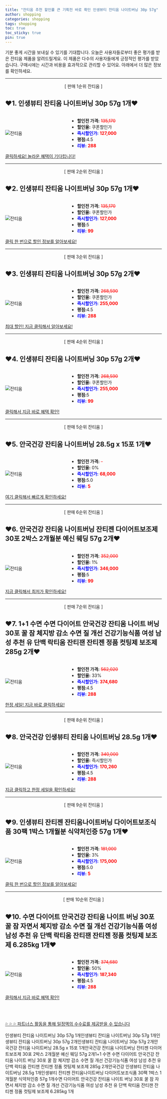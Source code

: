 ```yaml
---
title: "잔티움 추천 할인률 큰 기획전 바로 확인 인생뷰티 잔티움 나이트버닝 30p 57g"
author: shopping
categories: shopping
tags: shopping
toc: true
toc_sticky: true
pin: true
---
```

기분 좋게 시간을 보내실 수 있기를 기대합니다. 오늘은 사용자들로부터 좋은 평가를 받은 잔티움 제품을 알려드릴게요. 이 제품은 다수의 사용자들에게 긍정적인 평가를 받았습니다. 구매시에는 시간과 비용을 효과적으로 관리할 수 있어요. 아래에서 더 많은 정보를 확인하세요.

---
<p class="toplist" style="margin: 0 auto; display: block; width: fit-content;">[ 판매 1순위 잔티움 ]</p>

<h2><strong>❤️1. 인생뷰티 잔티움 나이트버닝 30p 57g 1개❤️</strong></h2>

<div style="display: flex; align-items: center;">
    <div style="flex: 0.4;">
        <img src="https://thumbnail6.coupangcdn.com/thumbnails/remote/230x230ex/image/retail/images/2452467869866166-4dae042a-b01b-40ce-9ff5-d228c0dac781.jpg" alt="잔티움" style="max-width: 100%;">
    </div>
    <div style="flex: 0.6; margin-left: 10px;">
        <ul>
            <li><strong>할인전 가격:</strong> <del style="color: red;">135,170</del></li>
            <li><strong>할인율:</strong> 쿠폰할인가</li>
            <li><span style='color:blue'><strong>즉시할인가:</strong></span> <span style='color:red'><strong>127,000</strong></span></li>
            <li><strong>평점:</strong>4.5</li>
            <li><span style='color:blue'><strong>리뷰:</strong></span> <span style='color:red'><strong>288</strong></span></li>
        </ul>
    </div>
</div>
<div class="center">
    <a href="https://selin100587.github.io?lptag=AF9450613&subid=githubio&pageKey=6157703976&traceid=V0-153&itemId=11929491977&vendorItemId=80325020860" class="myButton">
        클릭하세요! 놀라운 혜택이 기다립니다!
    </a>
</div>


---
<p class="toplist" style="margin: 0 auto; display: block; width: fit-content;">[ 판매 2순위 잔티움 ]</p>

<h2><strong>❤️2. 인생뷰티 잔티움 나이트버닝 30p 57g 1개❤️</strong></h2>

<div style="display: flex; align-items: center;">
    <div style="flex: 0.4;">
        <img src="https://thumbnail6.coupangcdn.com/thumbnails/remote/230x230ex/image/retail/images/2452467869866166-4dae042a-b01b-40ce-9ff5-d228c0dac781.jpg" alt="잔티움" style="max-width: 100%;">
    </div>
    <div style="flex: 0.6; margin-left: 10px;">
        <ul>
            <li><strong>할인전 가격:</strong> <del style="color: red;">135,170</del></li>
            <li><strong>할인율:</strong> 쿠폰할인가</li>
            <li><span style='color:blue'><strong>즉시할인가:</strong></span> <span style='color:red'><strong>127,000</strong></span></li>
            <li><strong>평점:</strong>5</li>
            <li><span style='color:blue'><strong>리뷰:</strong></span> <span style='color:red'><strong>99</strong></span></li>
        </ul>
    </div>
</div>
<div class="center">
    <a href="https://selin100587.github.io?lptag=AF9450613&subid=githubio&pageKey=8164144787&traceid=V0-153&itemId=23288000859&vendorItemId=90320247788" class="myButton">
        클릭 한 번으로 할인 정보를 알아보세요!
    </a>
</div>


---
<p class="toplist" style="margin: 0 auto; display: block; width: fit-content;">[ 판매 3순위 잔티움 ]</p>

<h2><strong>❤️3. 인생뷰티 잔티움 나이트버닝 30p 57g 2개❤️</strong></h2>

<div style="display: flex; align-items: center;">
    <div style="flex: 0.4;">
        <img src="https://thumbnail7.coupangcdn.com/thumbnails/remote/230x230ex/image/retail/images/2452467346386115-1409b858-bc97-43a3-b39a-a9b42e26060d.jpg" alt="잔티움" style="max-width: 100%;">
    </div>
    <div style="flex: 0.6; margin-left: 10px;">
        <ul>
            <li><strong>할인전 가격:</strong> <del style="color: red;">268,590</del></li>
            <li><strong>할인율:</strong> 쿠폰할인가</li>
            <li><span style='color:blue'><strong>즉시할인가:</strong></span> <span style='color:red'><strong>255,000</strong></span></li>
            <li><strong>평점:</strong>4.5</li>
            <li><span style='color:blue'><strong>리뷰:</strong></span> <span style='color:red'><strong>288</strong></span></li>
        </ul>
    </div>
</div>
<div class="center">
    <a href="https://selin100587.github.io?lptag=AF9450613&subid=githubio&pageKey=6157703976&traceid=V0-153&itemId=13743268996&vendorItemId=85101036850" class="myButton">
        최대 할인! 지금 클릭해서 알아보세요!
    </a>
</div>


---
<p class="toplist" style="margin: 0 auto; display: block; width: fit-content;">[ 판매 4순위 잔티움 ]</p>

<h2><strong>❤️4. 인생뷰티 잔티움 나이트버닝 30p 57g 2개❤️</strong></h2>

<div style="display: flex; align-items: center;">
    <div style="flex: 0.4;">
        <img src="https://thumbnail8.coupangcdn.com/thumbnails/remote/230x230ex/image/retail/images/1144714680281625-2175cd1b-fe42-4b41-82cb-6e121cd0deb5.jpg" alt="잔티움" style="max-width: 100%;">
    </div>
    <div style="flex: 0.6; margin-left: 10px;">
        <ul>
            <li><strong>할인전 가격:</strong> <del style="color: red;">268,590</del></li>
            <li><strong>할인율:</strong> 쿠폰할인가</li>
            <li><span style='color:blue'><strong>즉시할인가:</strong></span> <span style='color:red'><strong>255,000</strong></span></li>
            <li><strong>평점:</strong>5</li>
            <li><span style='color:blue'><strong>리뷰:</strong></span> <span style='color:red'><strong>99</strong></span></li>
        </ul>
    </div>
</div>
<div class="center">
    <a href="https://selin100587.github.io?lptag=AF9450613&subid=githubio&pageKey=8164144787&traceid=V0-153&itemId=23288000910&vendorItemId=90320247832" class="myButton">
        클릭해서 지금 바로 혜택 확인!
    </a>
</div>


---
<p class="toplist" style="margin: 0 auto; display: block; width: fit-content;">[ 판매 5순위 잔티움 ]</p>

<h2><strong>❤️5. 안국건강 잔티움 나이트버닝 28.5g x 15포 1개❤️</strong></h2>

<div style="display: flex; align-items: center;">
    <div style="flex: 0.4;">
        <img src="https://thumbnail7.coupangcdn.com/thumbnails/remote/230x230ex/image/vendor_inventory/77b6/dc20c921ccfbdcdea4ffe447b83a922f5f8c9155eac65ac2305f0b351000.jpg" alt="잔티움" style="max-width: 100%;">
    </div>
    <div style="flex: 0.6; margin-left: 10px;">
        <ul>
            <li><strong>할인전 가격:</strong> <del style="color: red;">-</del></li>
            <li><strong>할인율:</strong> 0%</li>
            <li><span style='color:blue'><strong>즉시할인가:</strong></span> <span style='color:red'><strong>68,000</strong></span></li>
            <li><strong>평점:</strong>5.0</li>
            <li><span style='color:blue'><strong>리뷰:</strong></span> <span style='color:red'><strong>5</strong></span></li>
        </ul>
    </div>
</div>
<div class="center">
    <a href="https://selin100587.github.io?lptag=AF9450613&subid=githubio&pageKey=8203767699&traceid=V0-153&itemId=21426755367&vendorItemId=88676524605" class="myButton">
        여기 클릭해서 빠르게 확인하세요!
    </a>
</div>


---
<p class="toplist" style="margin: 0 auto; display: block; width: fit-content;">[ 판매 6순위 잔티움 ]</p>

<h2><strong>❤️6. 안국건강 잔티움 나이트버닝 잔티젠 다이어트보조제 30포 2박스 2개월분 예신 웨딩 57g 2개❤️</strong></h2>

<div style="display: flex; align-items: center;">
    <div style="flex: 0.4;">
        <img src="https://thumbnail8.coupangcdn.com/thumbnails/remote/230x230ex/image/vendor_inventory/adcf/3bd7d743b974f239c6a026c44a9e5e70d6708024fd223b6a5aef448c5a72.jpg" alt="잔티움" style="max-width: 100%;">
    </div>
    <div style="flex: 0.6; margin-left: 10px;">
        <ul>
            <li><strong>할인전 가격:</strong> <del style="color: red;">352,000</del></li>
            <li><strong>할인율:</strong> 1%</li>
            <li><span style='color:blue'><strong>즉시할인가:</strong></span> <span style='color:red'><strong>346,000</strong></span></li>
            <li><strong>평점:</strong>5</li>
            <li><span style='color:blue'><strong>리뷰:</strong></span> <span style='color:red'><strong>99</strong></span></li>
        </ul>
    </div>
</div>
<div class="center">
    <a href="https://selin100587.github.io?lptag=AF9450613&subid=githubio&pageKey=8184481304&traceid=V0-153&itemId=19212369545&vendorItemId=86329435264" class="myButton">
        지금 클릭해서 최저가 확인하세요!
    </a>
</div>


---
<p class="toplist" style="margin: 0 auto; display: block; width: fit-content;">[ 판매 7순위 잔티움 ]</p>

<h2><strong>❤️7. 1+1 수면 수면 다이어트 안국건강 잔티움 나이트 버닝 30포 꿀 잠 체지방 감소 수면 질 개선 건강기능식품 여성 남성 추천 유 단백 락티움 잔티잰 잔티젠 정품 컷팅제 보조제 285g 2개❤️</strong></h2>

<div style="display: flex; align-items: center;">
    <div style="flex: 0.4;">
        <img src="https://thumbnail9.coupangcdn.com/thumbnails/remote/230x230ex/image/vendor_inventory/05a3/6ef6060bc2bb9664c2117958f4ce2009768221f5c922e0665c70aed7943e.jpg" alt="잔티움" style="max-width: 100%;">
    </div>
    <div style="flex: 0.6; margin-left: 10px;">
        <ul>
            <li><strong>할인전 가격:</strong> <del style="color: red;">562,020</del></li>
            <li><strong>할인율:</strong> 33%</li>
            <li><span style='color:blue'><strong>즉시할인가:</strong></span> <span style='color:red'><strong>374,680</strong></span></li>
            <li><strong>평점:</strong>4.5</li>
            <li><span style='color:blue'><strong>리뷰:</strong></span> <span style='color:red'><strong>288</strong></span></li>
        </ul>
    </div>
</div>
<div class="center">
    <a href="https://selin100587.github.io?lptag=AF9450613&subid=githubio&pageKey=6157703976&traceid=V0-153&itemId=18258222181&vendorItemId=85404786471" class="myButton">
        한정 세일! 지금 바로 클릭하세요!
    </a>
</div>


---
<p class="toplist" style="margin: 0 auto; display: block; width: fit-content;">[ 판매 8순위 잔티움 ]</p>

<h2><strong>❤️8. 안국건강 인생뷰티 잔티움 나이트버닝 28.5g 1개❤️</strong></h2>

<div style="display: flex; align-items: center;">
    <div style="flex: 0.4;">
        <img src="https://thumbnail10.coupangcdn.com/thumbnails/remote/230x230ex/image/vendor_inventory/8885/7220369dfd84d9ffe321d485024784ee91aac84fb18fa16754715b89f652.jpg" alt="잔티움" style="max-width: 100%;">
    </div>
    <div style="flex: 0.6; margin-left: 10px;">
        <ul>
            <li><strong>할인전 가격:</strong> <del style="color: red;">340,000</del></li>
            <li><strong>할인율:</strong> 즉시할인가</li>
            <li><span style='color:blue'><strong>즉시할인가:</strong></span> <span style='color:red'><strong>170,260</strong></span></li>
            <li><strong>평점:</strong>4.5</li>
            <li><span style='color:blue'><strong>리뷰:</strong></span> <span style='color:red'><strong>288</strong></span></li>
        </ul>
    </div>
</div>
<div class="center">
    <a href="https://selin100587.github.io?lptag=AF9450613&subid=githubio&pageKey=6157703976&traceid=V0-153&itemId=20067117714&vendorItemId=87162963317" class="myButton">
        지금 클릭하고 한정 세일을 확인하세요!
    </a>
</div>


---
<p class="toplist" style="margin: 0 auto; display: block; width: fit-content;">[ 판매 9순위 잔티움 ]</p>

<h2><strong>❤️9. 인생뷰티 잔티젠 잔티움나이트버닝 다이어트보조식품 30팩 1박스 1개월분 식약처인증 57g 1개❤️</strong></h2>

<div style="display: flex; align-items: center;">
    <div style="flex: 0.4;">
        <img src="https://thumbnail9.coupangcdn.com/thumbnails/remote/230x230ex/image/vendor_inventory/41c0/29a3e2b4a1bfbcb9648398150995f5adc3a32aef7e0e7da1c6f36519bc11.jpg" alt="잔티움" style="max-width: 100%;">
    </div>
    <div style="flex: 0.6; margin-left: 10px;">
        <ul>
            <li><strong>할인전 가격:</strong> <del style="color: red;">181,000</del></li>
            <li><strong>할인율:</strong> 3%</li>
            <li><span style='color:blue'><strong>즉시할인가:</strong></span> <span style='color:red'><strong>175,000</strong></span></li>
            <li><strong>평점:</strong>5.0</li>
            <li><span style='color:blue'><strong>리뷰:</strong></span> <span style='color:red'><strong>5</strong></span></li>
        </ul>
    </div>
</div>
<div class="center">
    <a href="https://selin100587.github.io?lptag=AF9450613&subid=githubio&pageKey=8203767699&traceid=V0-153&itemId=19212367628&vendorItemId=86329435100" class="myButton">
        클릭 한 번으로 할인 정보를 알아보세요!
    </a>
</div>


---
<p class="toplist" style="margin: 0 auto; display: block; width: fit-content;">[ 판매 10순위 잔티움 ]</p>

<h2><strong>❤️10. 수면 다이어트 안국건강 잔티움 나이트 버닝 30포 꿀 잠 자면서 체지방 감소 수면 질 개선 건강기능식품 여성 남성 추천 유 단백 락티움 잔티잰 잔티젠 정품 컷팅제 보조제 6.285kg 1개❤️</strong></h2>

<div style="display: flex; align-items: center;">
    <div style="flex: 0.4;">
        <img src="https://thumbnail10.coupangcdn.com/thumbnails/remote/230x230ex/image/vendor_inventory/93d9/2f7b5be4cd3390359909734f8a63eaeaa69cd3602fd431479ce4b24d59d6.jpg" alt="잔티움" style="max-width: 100%;">
    </div>
    <div style="flex: 0.6; margin-left: 10px;">
        <ul>
            <li><strong>할인전 가격:</strong> <del style="color: red;">374,680</del></li>
            <li><strong>할인율:</strong> 50%</li>
            <li><span style='color:blue'><strong>즉시할인가:</strong></span> <span style='color:red'><strong>187,340</strong></span></li>
            <li><strong>평점:</strong>4.5</li>
            <li><span style='color:blue'><strong>리뷰:</strong></span> <span style='color:red'><strong>288</strong></span></li>
        </ul>
    </div>
</div>
<div class="center">
    <a href="https://selin100587.github.io?lptag=AF9450613&subid=githubio&pageKey=6157703976&traceid=V0-153&itemId=18258204087&vendorItemId=85404768730" class="myButton">
        클릭해서 지금 바로 혜택 확인!
    </a>
</div>

<br><br><br>[💦 💦 💦 파트너스 활동을 통해 일정액의 수수료를 제공받을 수 있습니다](https://link.coupang.com/a/bcpT2c)<br><br>인생뷰티 잔티움 나이트버닝 30p 57g 1개인생뷰티 잔티움 나이트버닝 30p 57g 1개인생뷰티 잔티움 나이트버닝 30p 57g 2개인생뷰티 잔티움 나이트버닝 30p 57g 2개안국건강 잔티움 나이트버닝 28.5g x 15포 1개안국건강 잔티움 나이트버닝 잔티젠 다이어트보조제 30포 2박스 2개월분 예신 웨딩 57g 2개1+1 수면 수면 다이어트 안국건강 잔티움 나이트 버닝 30포 꿀 잠 체지방 감소 수면 질 개선 건강기능식품 여성 남성 추천 유 단백 락티움 잔티잰 잔티젠 정품 컷팅제 보조제 285g 2개안국건강 인생뷰티 잔티움 나이트버닝 28.5g 1개인생뷰티 잔티젠 잔티움나이트버닝 다이어트보조식품 30팩 1박스 1개월분 식약처인증 57g 1개수면 다이어트 안국건강 잔티움 나이트 버닝 30포 꿀 잠 자면서 체지방 감소 수면 질 개선 건강기능식품 여성 남성 추천 유 단백 락티움 잔티잰 잔티젠 정품 컷팅제 보조제 6.285kg 1개